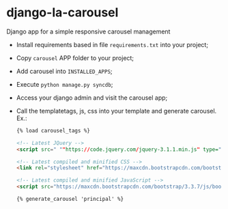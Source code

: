 django-la-carousel
==================

Django app for a simple responsive carousel management

- Install requirements based in file `requirements.txt` into your project;

- Copy `carousel` APP folder to your project;

- Add carousel into `INSTALLED_APPS`;

- Execute `python manage.py syncdb`;

- Access your django admin and visit the carousel app;

- Call the templatetags, js, css into your template and generate carousel. Ex.:
    ``` html
    {% load carousel_tags %}
    
    <!-- Latest JQuery -->
    <script src=" ""https://code.jquery.com/jquery-3.1.1.min.js" type="text/javascript" charset="utf-8"></script>
    
    <!-- Latest compiled and minified CSS -->
    <link rel="stylesheet" href="https://maxcdn.bootstrapcdn.com/bootstrap/3.3.7/css/bootstrap.min.css" integrity="sha384-BVYiiSIFeK1dGmJRAkycuHAHRg32OmUcww7on3RYdg4Va+PmSTsz/K68vbdEjh4u" crossorigin="anonymous">
    
    <!-- Latest compiled and minified JavaScript -->
    <script src="https://maxcdn.bootstrapcdn.com/bootstrap/3.3.7/js/bootstrap.min.js" integrity="sha384-Tc5IQib027qvyjSMfHjOMaLkfuWVxZxUPnCJA7l2mCWNIpG9mGCD8wGNIcPD7Txa" crossorigin="anonymous"></script>
    
    {% generate_carousel 'principal' %}
    ```